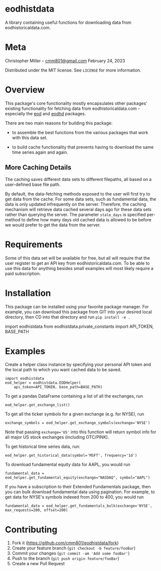 # eodhistdata
A library containing useful functions for downloading data from eodhistoricaldata.com. 
    
# Meta

Christopher Miller – cmm801@gmail.com
February 24, 2023

Distributed under the MIT license. See ``LICENSE`` for more information.

# Overview

This package's core functionality mostly encapsulates other packages'
existing functionality for fetching data from eodhistoricaldata.com - especially the [eod](https://github.com/LautaroParada/eod-data) and [eodhd](https://github.com/EodHistoricalData/EODHD-APIs-Python-Financial-Library) packages.

There are two main reasons for building this package:

* to assemble the best functions from the various packages that work with this data set.

* to build cache functionality that prevents having to download the same time series again and again.


## More Caching Details

The caching saves different data sets to different filepaths, all based on a user-defined base file path.

By default, the data-fetching methods exposed to the user will first try to get data from the cache. For some data sets, such as fundamental data, the data is only updated infrequently on the server. Therefore, 
the caching mechanism will retrieve data cached several days ago for these data sets rather than querying the server. The parameter `stale_days` is specified per-method to define how many days old cached data is allowed to be before we would prefer to get the data from the server.

# Requirements

Some of this data set will be available for free, but all will require that the user register to get an API key from eodhistoricaldata.com. To be able to use this data for anything besides small examples will most likely require a paid subscription.

# Installation

This package can be installed using your favorite package manager. For example, you can download this package from GIT into your desired local directory, then CD into that directory and run
```pip install -e .```

import eodhistdata
from eodhistdata.private_constants import API_TOKEN, BASE_PATH

# Examples

Create a helper class instance by specifying your personal API token and the local path to which you want
cached data to be saved.

```
import eodhistdata
eod_helper = eodhistdata.EODHelper(
    api_token=API_TOKEN, base_path=BASE_PATH)
```

To get a pandas DataFrame containing a list of all the exchanges, run
```
eod_helper.get_exchange_list()
```

To get all the ticker symbols for a given exchange (e.g. for NYSE), run
```
exchange_symbols = eod_helper.get_exchange_symbols(exchange='NYSE')
```
Note that passing `exchange='US'` into this function will return symbol info for all major US stock exchanges (including OTC/PINK).


To get historical time series data, run:
```
eod_helper.get_historical_data(symbol='MSFT', frequency='1d')
```

To download fundamental equity data for AAPL, you would run
```
fundamental_data = eod_helper.get_fundamental_equity(exchange="NASDAQ", symbol="AAPL")
```

If you have a subscription to their Extended Fundamentals package, then you can bulk download fundamental data using pagination. For example, to get data for NYSE's symbols indexed from 200 to 400, you would run
```
fundamental_data = eod_helper.get_fundamentals_bulk(exchange='NYSE', max_requests=200, offset=200)
```

# Contributing

1. Fork it (<https://github.com/cmm801/eodhistdata/fork>)
2. Create your feature branch (`git checkout -b feature/fooBar`)
3. Commit your changes (`git commit -am 'Add some fooBar'`)
4. Push to the branch (`git push origin feature/fooBar`)
5. Create a new Pull Request
